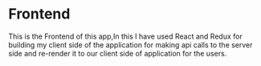 # Frontend

This is the Frontend of this app,In this I have used React and Redux for building my client side of the application for making api calls to the server side and re-render it to our client side of application for the users.
